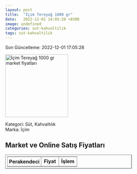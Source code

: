 ```yaml
---
layout: post
title:  "İçim Tereyağ 1000 gr"
date:   2022-12-01 14:05:28 +0300
image: undefined
categories: sut-kahvaltilik
tags: sut-kahvaltilik
---
```


Son Güncelleme: 2022-12-01 17:05:28

<img src="undefined" width="200" alt="İçim Tereyağ 1000 gr market fiyatları" />

Kategori: Süt, Kahvaltılık
<br />
Marka: İçim

<h2>Market ve Online Satış Fiyatları</h2>

<table border="1" style="padding: 5px;width:80%;">
  <tr>
    <td style="padding: 5px;"><strong>Perakendeci</strong></td>
    <td><strong>Fiyat</strong></td>
    <td><strong>İşlem</strong></td>
  </tr>
  
</table>
